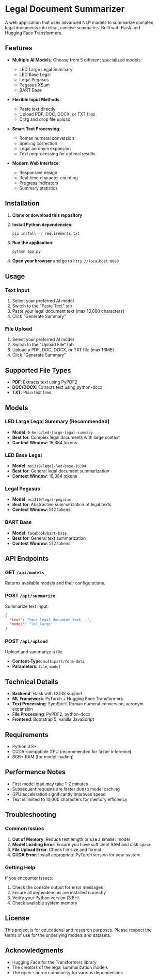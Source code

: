# Legal Document Summarizer

A web application that uses advanced NLP models to summarize complex legal documents into clear, concise summaries. Built with Flask and Hugging Face Transformers.

## Features

- **Multiple AI Models**: Choose from 5 different specialized models:
  - LED Large Legal Summary 
  - LED Base Legal
  - Legal Pegasus
  - Pegasus XSum
  - BART Base
  

- **Flexible Input Methods**:
  - Paste text directly
  - Upload PDF, DOC, DOCX, or TXT files
  - Drag and drop file upload

- **Smart Text Processing**:
  - Roman numeral conversion
  - Spelling correction
  - Legal acronym expansion
  - Text preprocessing for optimal results

- **Modern Web Interface**:
  - Responsive design
  - Real-time character counting
  - Progress indicators
  - Summary statistics

## Installation

1. **Clone or download this repository**

2. **Install Python dependencies**:
   ```bash
   pip install -r requirements.txt
   ```

3. **Run the application**:
   ```bash
   python app.py
   ```

4. **Open your browser** and go to `http://localhost:8080`

## Usage

### Text Input
1. Select your preferred AI model
2. Switch to the "Paste Text" tab
3. Paste your legal document text (max 10,000 characters)
4. Click "Generate Summary"

### File Upload
1. Select your preferred AI model
2. Switch to the "Upload File" tab
3. Upload a PDF, DOC, DOCX, or TXT file (max 16MB)
4. Click "Generate Summary"

## Supported File Types

- **PDF**: Extracts text using PyPDF2
- **DOC/DOCX**: Extracts text using python-docx
- **TXT**: Plain text files

## Models

### LED Large Legal Summary (Recommended)
- **Model**: `0-hero/led-large-legal-summary`
- **Best for**: Complex legal documents with large context
- **Context Window**: 16,384 tokens

### LED Base Legal
- **Model**: `nsi319/legal-led-base-16384`
- **Best for**: General legal document summarization
- **Context Window**: 16,384 tokens

### Legal Pegasus
- **Model**: `nsi319/legal-pegasus`
- **Best for**: Abstractive summarization of legal texts
- **Context Window**: 512 tokens

### BART Base
- **Model**: `facebook/bart-base`
- **Best for**: General text summarization
- **Context Window**: 512 tokens

## API Endpoints

### GET `/api/models`
Returns available models and their configurations.

### POST `/api/summarize`
Summarize text input.
```json
{
  "text": "Your legal document text...",
  "model": "led_large"
}
```

### POST `/api/upload`
Upload and summarize a file.
- **Content-Type**: `multipart/form-data`
- **Parameters**: `file`, `model`

## Technical Details

- **Backend**: Flask with CORS support
- **ML Framework**: PyTorch + Hugging Face Transformers
- **Text Processing**: SymSpell, Roman numeral conversion, acronym expansion
- **File Processing**: PyPDF2, python-docx
- **Frontend**: Bootstrap 5, vanilla JavaScript

## Requirements

- Python 3.8+
- CUDA-compatible GPU (recommended for faster inference)
- 8GB+ RAM (for model loading)

## Performance Notes

- First model load may take 1-2 minutes
- Subsequent requests are faster due to model caching
- GPU acceleration significantly improves speed
- Text is limited to 10,000 characters for memory efficiency

## Troubleshooting

### Common Issues

1. **Out of Memory**: Reduce text length or use a smaller model
2. **Model Loading Error**: Ensure you have sufficient RAM and disk space
3. **File Upload Error**: Check file size and format
4. **CUDA Error**: Install appropriate PyTorch version for your system

### Getting Help

If you encounter issues:
1. Check the console output for error messages
2. Ensure all dependencies are installed correctly
3. Verify your Python version (3.8+)
4. Check available system memory

## License

This project is for educational and research purposes. Please respect the terms of use for the underlying models and datasets.

## Acknowledgments

- Hugging Face for the Transformers library
- The creators of the legal summarization models
- The open-source community for various dependencies
